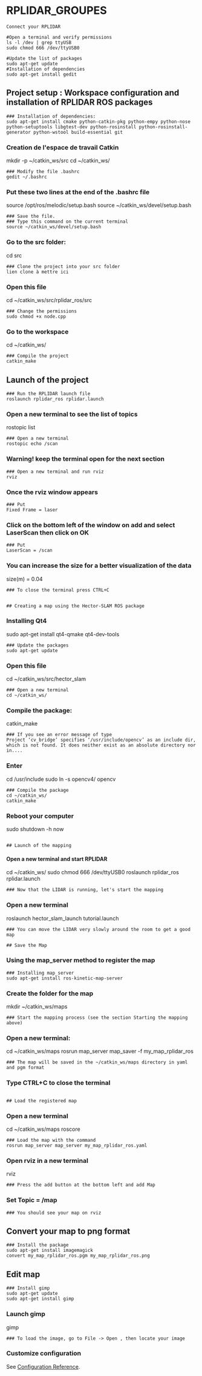 # RPLIDAR_GROUPES

```
Connect your RPLIDAR

#Open a terminal and verify permissions
ls -l /dev | grep ttyUSB
sudo chmod 666 /dev/ttyUSB0

#Update the list of packages
sudo apt-get update
#Installation of dependencies
sudo apt-get install gedit

```

## Project setup : Workspace configuration and installation of RPLIDAR ROS packages
```
### Installation of dependencies:
sudo apt-get install cmake python-catkin-pkg python-empy python-nose python-setuptools libgtest-dev python-rosinstall python-rosinstall-generator python-wstool build-essential git
```
### Creation de l'espace de travail Catkin
mkdir -p ~/catkin_ws/src
cd ~/catkin_ws/
```
### Modify the file .bashrc
gedit ~/.bashrc
```
### Put these two lines at the end of the .bashrc file
source /opt/ros/melodic/setup.bash
source ~/catkin_ws/devel/setup.bash
```
### Save the file.
### Type this command on the current terminal
source ~/catkin_ws/devel/setup.bash
```
### Go to the src folder: 
cd src
```
### Clone the project into your src folder
lien clone à mettre ici
```
### Open this file
cd ~/catkin_ws/src/rplidar_ros/src
```
### Change the permissions
sudo chmod +x node.cpp
```
### Go to the workspace
cd ~/catkin_ws/
```
### Compile the project
catkin_make
```

## Launch of the project
```
### Run the RPLIDAR launch file
roslaunch rplidar_ros rplidar.launch
```
### Open a new terminal to see the list of topics
rostopic list
```
### Open a new terminal
rostopic echo /scan
```
### Warning! keep the terminal open for the next section
```
### Open a new terminal and run rviz
rviz
```
### Once the rviz window appears
```
### Put
Fixed Frame = laser
```
### Click on the bottom left of the window on add and select LaserScan then click on OK
```
### Put
LaserScan = /scan
```
### You can increase the size for a better visualization of the data
size(m) = 0.04
```
### To close the terminal press CTRL+C


## Creating a map using the Hector-SLAM ROS package
```
### Installing Qt4
sudo apt-get install qt4-qmake qt4-dev-tools
```
### Update the packages
sudo apt-get update
```
### Open this file
cd ~/catkin_ws/src/hector_slam
```
### Open a new terminal 
cd ~/catkin_ws/
```
### Compile the package:
catkin_make
```
### If you see an error message of type
Project ‘cv_bridge’ specifies ‘/usr/include/opencv’ as an include dir, which is not found. It does neither exist as an absolute directory nor in....
```
### Enter 
cd /usr/include
sudo ln -s opencv4/ opencv
```
### Compile the package
cd ~/catkin_ws/
catkin_make
```
### Reboot your computer
sudo shutdown -h now
```

## Launch of the mapping
```
#### Open a new terminal and start RPLIDAR
cd ~/catkin_ws/
sudo chmod 666 /dev/ttyUSB0
roslaunch rplidar_ros rplidar.launch
```
### Now that the LIDAR is running, let's start the mapping
```
### Open a new terminal
roslaunch hector_slam_launch tutorial.launch
```
### You can move the LIDAR very slowly around the room to get a good map

## Save the Map
```
### Using the map_server method to register the map
```
### Installing map_server
sudo apt-get install ros-kinetic-map-server
```
### Create the folder for the map
mkdir ~/catkin_ws/maps
```
### Start the mapping process (see the section Starting the mapping above)
```
### Open a new terminal:
cd ~/catkin_ws/maps
rosrun map_server map_saver -f my_map_rplidar_ros
```
### The map will be saved in the ~/catkin_ws/maps directory in yaml and pgm format
```
### Type CTRL+C to close the terminal
```

## Load the registered map
```
### Open a new terminal
cd ~/catkin_ws/maps
roscore
```
### Load the map with the command
rosrun map_server map_server my_map_rplidar_ros.yaml
```
### Open rviz in a new terminal
rviz
```
### Press the add button at the bottom left and add Map
```
### Set Topic = /map
```
### You should see your map on rviz
```

## Convert your map to png format
```
### Install the package
sudo apt-get install imagemagick
convert my_map_rplidar_ros.pgm my_map_rplidar_ros.png
```

## Edit map
```
### Install gimp
sudo apt-get update
sudo apt-get install gimp
```
### Launch gimp
gimp
```
### To load the image, go to File -> Open , then locate your image
```
### Customize configuration
See [Configuration Reference](https://automaticaddison.com/how-to-build-an-indoor-map-using-ros-and-lidar-based-slam/).










